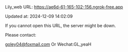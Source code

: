 Lily_web URL: https://ae6d-61-165-102-156.ngrok-free.app

Updated at: 2024-12-09 14:02:09

If you cannot open this URL, the server might be down.

Please contact: 

goley04@foxmail.com Or Wechat:GL_yeaH